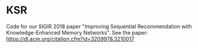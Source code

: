 # KSR
Code for our SIGIR 2018 paper "Improving Sequential Recommendation with Knowledge-Enhanced Memory Networks". See the paper: https://dl.acm.org/citation.cfm?id=3209978.3210017
